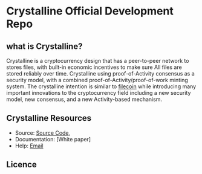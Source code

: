# Crystalline Official Development Repo

## what is Crystalline?
Crystalline is a cryptocurrency design that has a peer-to-peer network to stores files, with built-in economic incentives to make sure All files are stored reliably over time. Crystalline using proof-of-Activity consensus as a security model, with a combined proof-of-Activity/proof-of-work minting system. The crystalline intention is similar to [filecoin](https://github.com/filecoin-project) while introducing many important innovations to the cryptocurrency field including a new security model, new consensus, and a new Activity-based mechanism.


## Crystalline Resources
* Source: [Source Code](https://github.com/Crystaline-Coin/crystaline),
* Documentation: [White paper]
* Help: [Email](crystalline.help@gmail.com)

## Licence
